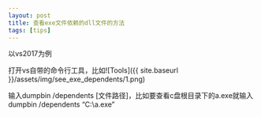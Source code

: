 ```yaml
---
layout: post
title: 查看exe文件依赖的dll文件的方法
tags: [tips]
---
```


以vs2017为例

打开vs自带的命令行工具，比如![Tools]({{ site.baseurl }}/assets/img/see_exe_dependents/1.png)

输入dumpbin /dependents [文件路径]，比如要查看c盘根目录下的a.exe就输入dumpbin /dependents “C:\a.exe”
